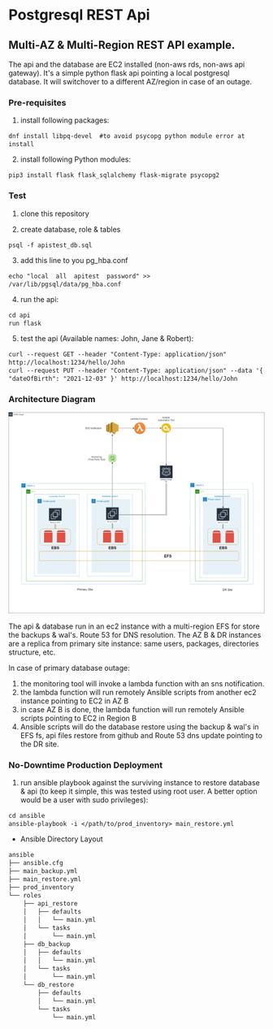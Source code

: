 # Postgresql REST Api 

## Multi-AZ & Multi-Region REST API example.

The api and the database are EC2 installed (non-aws rds, non-aws api gateway). It's a simple python flask api pointing a local postgresql database. It will switchover to a different AZ/region in case of an outage. 


### Pre-requisites

1. install following packages:
```
dnf install libpq-devel  #to avoid psycopg python module error at install
```

2. install following Python modules:
```
pip3 install flask flask_sqlalchemy flask-migrate psycopg2 
```


### Test
 
1. clone this repository

2. create database, role & tables
```
psql -f apistest_db.sql
```

3. add this line to you pg_hba.conf
```
echo "local  all  apitest  password" >> /var/lib/pgsql/data/pg_hba.conf
```

4. run the api:
```
cd api
run flask
```

5. test the api (Available names: John, Jane & Robert):
```
curl --request GET --header "Content-Type: application/json" http://localhost:1234/hello/John
curl --request PUT --header "Content-Type: application/json" --data '{ "dateOfBirth": "2021-12-03" }' http://localhost:1234/hello/John
```


### Architecture Diagram

![Architecture Diagram](restapi_architecture.png)

The api & database run in an ec2 instance with a multi-region EFS for store the backups & wal's. Route 53 for DNS resolution. 
The AZ B & DR instances are a replica from primary site instance: same users, packages, directories structure, etc.

In case of primary database outage:

1. the monitoring tool will invoke a lambda function with an sns notification.
2. the lambda function will run remotely Ansible scripts from another ec2 instance pointing to EC2 in AZ B
3. in case AZ B is done, the lambda function will run remotely Ansible scripts pointing to EC2 in Region B
4. Ansible scripts will do the database restore using the backup & wal's in EFS fs, api files restore from github and Route 53 dns update pointing to the DR site.


### No-Downtime Production Deployment

1. run ansible playbook against the surviving instance to restore database & api (to keep it simple, this was tested using root user. A better option would be a user with sudo privileges):
```
cd ansible
ansible-playbook -i </path/to/prod_inventory> main_restore.yml
```

- Ansible Directory Layout
```
ansible
├── ansible.cfg
├── main_backup.yml
├── main_restore.yml
├── prod_inventory
└── roles
    ├── api_restore
    │   ├── defaults
    │   │   └── main.yml
    │   └── tasks
    │       └── main.yml
    ├── db_backup
    │   ├── defaults
    │   │   └── main.yml
    │   └── tasks
    │       └── main.yml
    └── db_restore
        ├── defaults
        │   └── main.yml
        └── tasks
            └── main.yml
```
